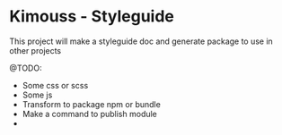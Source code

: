 # Kimouss - Styleguide
This project will make a styleguide doc and generate package to use in other projects

@TODO:
- Some css or scss
- Some js
- Transform to package npm or bundle
- Make a command to publish module
- 
